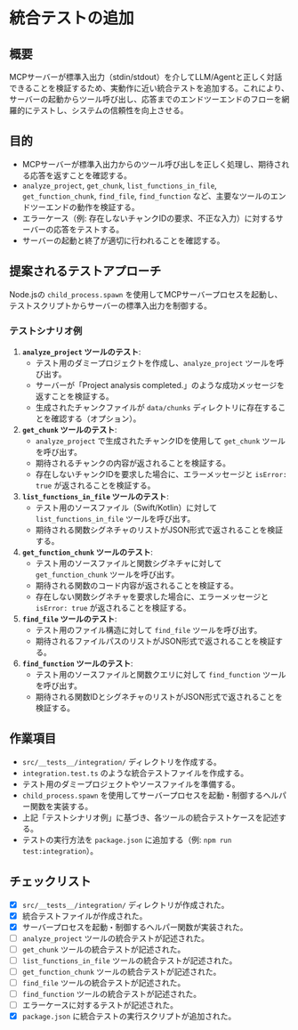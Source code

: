 # 統合テストの追加

## 概要

MCPサーバーが標準入出力（stdin/stdout）を介してLLM/Agentと正しく対話できることを検証するため、実動作に近い統合テストを追加する。これにより、サーバーの起動からツール呼び出し、応答までのエンドツーエンドのフローを網羅的にテストし、システムの信頼性を向上させる。

## 目的

- MCPサーバーが標準入出力からのツール呼び出しを正しく処理し、期待される応答を返すことを確認する。
- `analyze_project`, `get_chunk`, `list_functions_in_file`, `get_function_chunk`, `find_file`, `find_function` など、主要なツールのエンドツーエンドの動作を検証する。
- エラーケース（例: 存在しないチャンクIDの要求、不正な入力）に対するサーバーの応答をテストする。
- サーバーの起動と終了が適切に行われることを確認する。

## 提案されるテストアプローチ

Node.jsの `child_process.spawn` を使用してMCPサーバープロセスを起動し、テストスクリプトからサーバーの標準入出力を制御する。

### テストシナリオ例

1.  **`analyze_project` ツールのテスト**:
    - テスト用のダミープロジェクトを作成し、`analyze_project` ツールを呼び出す。
    - サーバーが「Project analysis completed.」のような成功メッセージを返すことを検証する。
    - 生成されたチャンクファイルが `data/chunks` ディレクトリに存在することを確認する（オプション）。
2.  **`get_chunk` ツールのテスト**:
    - `analyze_project` で生成されたチャンクIDを使用して `get_chunk` ツールを呼び出す。
    - 期待されるチャンクの内容が返されることを検証する。
    - 存在しないチャンクIDを要求した場合に、エラーメッセージと `isError: true` が返されることを検証する。
3.  **`list_functions_in_file` ツールのテスト**:
    - テスト用のソースファイル（Swift/Kotlin）に対して `list_functions_in_file` ツールを呼び出す。
    - 期待される関数シグネチャのリストがJSON形式で返されることを検証する。
4.  **`get_function_chunk` ツールのテスト**:
    - テスト用のソースファイルと関数シグネチャに対して `get_function_chunk` ツールを呼び出す。
    - 期待される関数のコード内容が返されることを検証する。
    - 存在しない関数シグネチャを要求した場合に、エラーメッセージと `isError: true` が返されることを検証する。
5.  **`find_file` ツールのテスト**:
    - テスト用のファイル構造に対して `find_file` ツールを呼び出す。
    - 期待されるファイルパスのリストがJSON形式で返されることを検証する。
6.  **`find_function` ツールのテスト**:
    - テスト用のソースファイルと関数クエリに対して `find_function` ツールを呼び出す。
    - 期待される関数IDとシグネチャのリストがJSON形式で返されることを検証する。

## 作業項目

- `src/__tests__/integration/` ディレクトリを作成する。
- `integration.test.ts` のような統合テストファイルを作成する。
- テスト用のダミープロジェクトやソースファイルを準備する。
- `child_process.spawn` を使用してサーバープロセスを起動・制御するヘルパー関数を実装する。
- 上記「テストシナリオ例」に基づき、各ツールの統合テストケースを記述する。
- テストの実行方法を `package.json` に追加する（例: `npm run test:integration`）。

## チェックリスト

- [x] `src/__tests__/integration/` ディレクトリが作成された。
- [x] 統合テストファイルが作成された。
- [x] サーバープロセスを起動・制御するヘルパー関数が実装された。
- [ ] `analyze_project` ツールの統合テストが記述された。
- [ ] `get_chunk` ツールの統合テストが記述された。
- [ ] `list_functions_in_file` ツールの統合テストが記述された。
- [ ] `get_function_chunk` ツールの統合テストが記述された。
- [ ] `find_file` ツールの統合テストが記述された。
- [ ] `find_function` ツールの統合テストが記述された。
- [ ] エラーケースに対するテストが記述された。
- [x] `package.json` に統合テストの実行スクリプトが追加された。